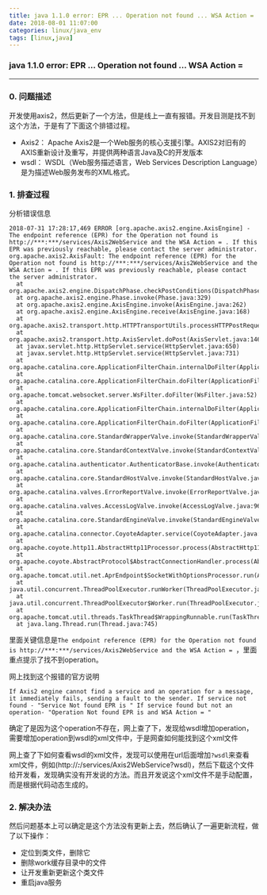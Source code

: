```yaml
---
title: java 1.1.0 error: EPR ... Operation not found ... WSA Action =
date: 2018-08-01 11:07:00
categories: linux/java_env
tags: [linux,java]
---
```

### java 1.1.0 error: EPR ... Operation not found ... WSA Action =

---

### 0. 问题描述
开发使用axis2，然后更新了一个方法，但是线上一直有报错。开发目测是找不到这个方法，于是有了下面这个排错过程。
- Axis2： Apache Axis2是一个Web服务的核心支援引擎。AXIS2对旧有的AXIS重新设计及重写，并提供两种语言Java及C的开发版本
- wsdl： WSDL（Web服务描述语言，Web Services Description Language）是为描述Web服务发布的XML格式。

### 1. 排查过程
分析错误信息
```
2018-07-31 17:28:17,469 ERROR [org.apache.axis2.engine.AxisEngine] - The endpoint reference (EPR) for the Operation not found is http://***:***/services/Axis2WebService and the WSA Action = . If this EPR was previously reachable, please contact the server administrator.
org.apache.axis2.AxisFault: The endpoint reference (EPR) for the Operation not found is http://***:***/services/Axis2WebService and the WSA Action = . If this EPR was previously reachable, please contact the server administrator.
  at org.apache.axis2.engine.DispatchPhase.checkPostConditions(DispatchPhase.java:102)
  at org.apache.axis2.engine.Phase.invoke(Phase.java:329)
  at org.apache.axis2.engine.AxisEngine.invoke(AxisEngine.java:262)
  at org.apache.axis2.engine.AxisEngine.receive(AxisEngine.java:168)
  at org.apache.axis2.transport.http.HTTPTransportUtils.processHTTPPostRequest(HTTPTransportUtils.java:172)
  at org.apache.axis2.transport.http.AxisServlet.doPost(AxisServlet.java:146)
  at javax.servlet.http.HttpServlet.service(HttpServlet.java:650)
  at javax.servlet.http.HttpServlet.service(HttpServlet.java:731)
  at org.apache.catalina.core.ApplicationFilterChain.internalDoFilter(ApplicationFilterChain.java:303)
  at org.apache.catalina.core.ApplicationFilterChain.doFilter(ApplicationFilterChain.java:208)
  at org.apache.tomcat.websocket.server.WsFilter.doFilter(WsFilter.java:52)
  at org.apache.catalina.core.ApplicationFilterChain.internalDoFilter(ApplicationFilterChain.java:241)
  at org.apache.catalina.core.ApplicationFilterChain.doFilter(ApplicationFilterChain.java:208)
  at org.apache.catalina.core.StandardWrapperValve.invoke(StandardWrapperValve.java:218)
  at org.apache.catalina.core.StandardContextValve.invoke(StandardContextValve.java:110)
  at org.apache.catalina.authenticator.AuthenticatorBase.invoke(AuthenticatorBase.java:506)
  at org.apache.catalina.core.StandardHostValve.invoke(StandardHostValve.java:169)
  at org.apache.catalina.valves.ErrorReportValve.invoke(ErrorReportValve.java:103)
  at org.apache.catalina.valves.AccessLogValve.invoke(AccessLogValve.java:962)
  at org.apache.catalina.core.StandardEngineValve.invoke(StandardEngineValve.java:116)
  at org.apache.catalina.connector.CoyoteAdapter.service(CoyoteAdapter.java:452)
  at org.apache.coyote.http11.AbstractHttp11Processor.process(AbstractHttp11Processor.java:1087)
  at org.apache.coyote.AbstractProtocol$AbstractConnectionHandler.process(AbstractProtocol.java:637)
  at org.apache.tomcat.util.net.AprEndpoint$SocketWithOptionsProcessor.run(AprEndpoint.java:2473)
  at java.util.concurrent.ThreadPoolExecutor.runWorker(ThreadPoolExecutor.java:1145)
  at java.util.concurrent.ThreadPoolExecutor$Worker.run(ThreadPoolExecutor.java:615)
  at org.apache.tomcat.util.threads.TaskThread$WrappingRunnable.run(TaskThread.java:61)
  at java.lang.Thread.run(Thread.java:745)
```
里面关键信息是`The endpoint reference (EPR) for the Operation not found is http://***:***/services/Axis2WebService and the WSA Action = `，里面重点提示了找不到operation。

网上找到这个报错的官方说明
```
If Axis2 engine cannot find a service and an operation for a message, it immediately fails, sending a fault to the sender. If service not found - "Service Not found EPR is " If service found but not an operation- "Operation Not found EPR is and WSA Action = "
```
确定了是因为这个operation不存在，网上查了下，发现给wsdl增加operation，需要增加operation到wsdl的xml文件中，于是网查如何能找到这个xml文件

网上查了下如何查看wsdl的xml文件，发现可以使用在url后面增加`?wsdl`来查看xml文件，例如(http://***:***/services/Axis2WebService?wsdl)，然后下载这个文件给开发看，发现确实没有开发说的方法。而且开发说这个xml文件不是手动配置，而是根据代码动态生成的。


### 2. 解决办法
然后问题基本上可以确定是这个方法没有更新上去，然后确认了一遍更新流程，做了以下操作：
- 定位到类文件，删除它
- 删除work缓存目录中的文件
- 让开发重新更新这个类文件
- 重启java服务